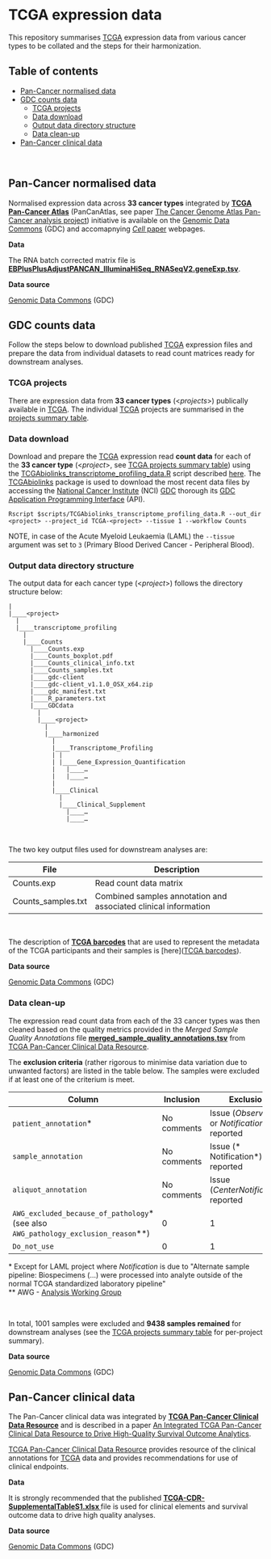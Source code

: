 # TCGA expression data

This repository summarises [TCGA](https://tcga-data.nci.nih.gov/) expression data from various cancer types to be collated and the steps for their harmonization.

## Table of contents

<!-- vim-markdown-toc GFM -->
* [Pan-Cancer normalised data](#pan-cancer-normalised-data)
* [GDC counts data](#gdc-counts-data)
	* [TCGA projects](#tcga-projects)
	* [Data download](#data-download)
	* [Output data directory structure](#output-data-directory-structure)
	* [Data clean-up](#data-clean-up)
* [Pan-Cancer clinical data](#pan-cancer-clinical-data)

<!-- vim-markdown-toc -->
<br>


## Pan-Cancer normalised data

Normalised expression data across **33 cancer types** integrated by **[TCGA Pan-Cancer Atlas](https://gdc.cancer.gov/about-data/publications/pancanatlas)** (PanCanAtlas, see paper [The Cancer Genome Atlas Pan-Cancer analysis project](https://www.ncbi.nlm.nih.gov/pubmed/24071849)) initiative is available on the [Genomic Data Commons](https://gdc.cancer.gov/about-data/publications/pancanatlas) (GDC) and accomapnying [*Cell* paper](https://gdc.cancer.gov/about-data/publications/PanCan-CellOfOrigin) webpages.

**Data**

The RNA batch corrected matrix file is **[EBPlusPlusAdjustPANCAN_IlluminaHiSeq_RNASeqV2.geneExp.tsv](http://api.gdc.cancer.gov/data/3586c0da-64d0-4b74-a449-5ff4d9136611)**. 

**Data source**

[Genomic Data Commons](https://gdc.cancer.gov/about-data/publications/pancanatlas) (GDC)


## GDC counts data

Follow the steps below to download published [TCGA](https://portal.gdc.cancer.gov/) expression files and prepare the data from individual datasets to read count matrices ready for downstream analyses.


### TCGA projects

There are expression data from **33 cancer types** (<*projects*>) publically available in [TCGA](https://portal.gdc.cancer.gov/). The individual [TCGA](https://portal.gdc.cancer.gov/) projects are summarised in the [projects summary table](./TCGA_projects_summary.md).


### Data download

Download and prepare the [TCGA](https://portal.gdc.cancer.gov/) expression read **count data** for each of the **33 cancer type** (<*project*>, see [TCGA projects summary table](./TCGA_projects_summary.md)) using the [TCGAbiolinks_transcriptome_profiling_data.R](https://github.com/umccr/TCGA-data-prep/blob/master/TCGAbiolinks_transcriptome_profiling_data.R) script described [here](https://github.com/umccr/TCGA-data-prep/blob/master/TCGAbiolinks_transcriptome_profiling_data.md). The [TCGAbiolinks](http://bioconductor.org/packages/release/bioc/vignettes/TCGAbiolinks/inst/doc/index.html) package is used to download the most recent data files by accessing the [National Cancer Institute](https://www.cancer.gov/) (NCI) [GDC](https://gdc.cancer.gov/about-data/publications/pancanatlas) thorough its [GDC Application Programming Interface](https://gdc.cancer.gov/developers/gdc-application-programming-interface-api) (API).

```
Rscript $scripts/TCGAbiolinks_transcriptome_profiling_data.R --out_dir <project> --project_id TCGA-<project> --tissue 1 --workflow Counts
```

NOTE, in case of the Acute Myeloid Leukaemia (LAML) the `--tissue` argument was set to `3` (Primary Blood Derived Cancer - Peripheral Blood).


### Output data directory structure

The output data for each cancer type (<*project*>) follows the directory structure below:

```
|
|____<project>
  |
  |____transcriptome_profiling
    |
    |____Counts
      |____Counts.exp
      |____Counts_boxplot.pdf
      |____Counts_clinical_info.txt
      |____Counts_samples.txt
      |____gdc-client
      |____gdc-client_v1.1.0_OSX_x64.zip
      |____gdc_manifest.txt
      |____R_parameters.txt
      |____GDCdata
        |
        |____<project>
          |
          |____harmonized
            |
            |____Transcriptome_Profiling
            | |
            | |____Gene_Expression_Quantification
            |   |____…
            |   |____…
            |
            |____Clinical
              |
              |____Clinical_Supplement
                |____…
                |____…
```
<br />

The two key output files used for downstream analyses are:

File | Description
------------ | ------------
Counts.exp | Read count data matrix
Counts_samples.txt | Combined samples annotation and associated clinical information
<br />


The description of **[TCGA barcodes](https://docs.gdc.cancer.gov/Encyclopedia/pages/TCGA_Barcode/)** that are used to represent the metadata of the TCGA participants and their samples is [here]([TCGA barcodes](https://docs.gdc.cancer.gov/Encyclopedia/pages/TCGA_Barcode/)).

**Data source**

[Genomic Data Commons](https://gdc.cancer.gov/about-data/publications/pancanatlas) (GDC)

### Data clean-up

The expression read count data from each of the 33 cancer types was then cleaned based on the quality metrics provided in the *Merged Sample Quality Annotations* file **[merged_sample_quality_annotations.tsv](http://api.gdc.cancer.gov/data/1a7d7be8-675d-4e60-a105-19d4121bdebf)** from [TCGA Pan-Cancer Clinical Data Resource](https://gdc.cancer.gov/about-data/publications/PanCan-Clinical-2018).

The **exclusion criteria** (rather rigorous to minimise data variation due to unwanted factors) are listed in the table below. The samples were excluded if at least one of the criterium is meet.

Column | Inclusion | Exclusion
------------ | ------------ | ------------
`patient_annotation`\* | No comments | Issue (*Observation* or *Notification*) reported
`sample_annotation` | No comments | Issue (* Notification*) reported
`aliquot_annotation` | No comments | Issue (*CenterNotification*) reported
`AWG_excluded_because_of_pathology`\* (see also `AWG_pathology_exclusion_reason`\**) | 0 | 1
`Do_not_use` | 0 | 1

\* Except for LAML project where *Notification* is due to "Alternate sample pipeline: Biospecimens (...) were processed into analyte outside of the normal TCGA standardized laboratory pipeline" <br />
\** AWG - [Analysis Working Group](https://sagebionetworks.org/research-projects/the-cancer-genome-atlas-pancancer-analysis-working-group/)

<br />

In total, 1001 samples were excluded and **9438 samples remained** for downstream analyses (see the [TCGA projects summary table](./TCGA_projects_summary.md) for per-project summary).

**Data source**

[Genomic Data Commons](https://gdc.cancer.gov/about-data/publications/pancanatlas) (GDC)


## Pan-Cancer clinical data

The Pan-Cancer clinical data was integrated by **[TCGA Pan-Cancer Clinical Data Resource](https://gdc.cancer.gov/about-data/publications/PanCan-Clinical-2018)** and is described in a paper [An Integrated TCGA Pan-Cancer Clinical Data Resource to Drive High-Quality Survival Outcome Analytics](https://www.ncbi.nlm.nih.gov/pubmed/29625055). 

[TCGA Pan-Cancer Clinical Data Resource](https://gdc.cancer.gov/about-data/publications/PanCan-Clinical-2018) provides resource of the clinical annotations for [TCGA](https://portal.gdc.cancer.gov/) data and provides recommendations for use of clinical endpoints.

**Data**

It is strongly recommended that the published **[TCGA-CDR-SupplementalTableS1.xlsx
](https://api.gdc.cancer.gov/data/1b5f413e-a8d1-4d10-92eb-7c4ae739ed81)** file is used for clinical elements and survival outcome data to drive high quality analyses.

**Data source**

[Genomic Data Commons](https://gdc.cancer.gov/about-data/publications/pancanatlas) (GDC)